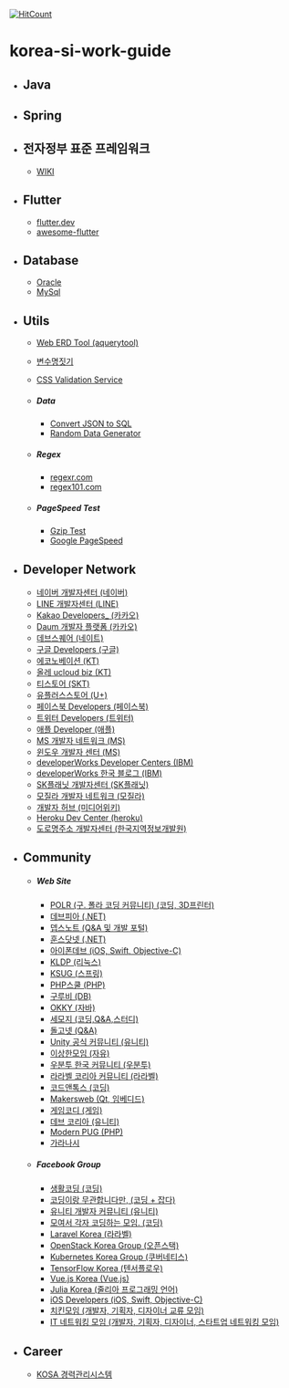 [![HitCount](http://hits.dwyl.io/litchi-project/korea-si-work-guide.svg)](http://hits.dwyl.io/litchi-project/korea-si-work-guide)

# korea-si-work-guide
* ## Java
* ## Spring
* ## 전자정부 표준 프레임워크
  * [WIKI](http://www.egovframe.go.kr/wiki/doku.php)
* ## Flutter
  * [flutter.dev](https://flutter.dev/)
  * [awesome-flutter](https://github.com/Solido/awesome-flutter)
* ## Database
  * [Oracle](https://github.com/litchi-project/korea-si-work-guide/blob/master/oracle.md)
  * [MySql](https://github.com/litchi-project/korea-si-work-guide/blob/master/mysql.md)

* ## Utils 
  * [Web ERD Tool (aquerytool)](http://aquerytool.com/aquerymain/index/)
  * [변수명짓기](https://www.curioustore.com/#!/)
  * [CSS Validation Service](https://validator.w3.org/)

  * ##### Data
    * [Convert JSON to SQL](https://sqlify.io/convert/json/to/sql)
    * [Random Data Generator](https://www.mockaroo.com/#)

  * ##### Regex
    *  [regexr.com](https://regexr.com/)
    *  [regex101.com](https://regex101.com/)
  
  * ##### PageSpeed Test   
    * [Gzip Test](https://www.giftofspeed.com/gzip-test/)
    * [Google PageSpeed](http://developers.google.com/speed/pagespeed/insights/)

* ## Developer Network
  * [네이버 개발자센터 (네이버)](http://developers.naver.com)
  * [LINE 개발자센터 (LINE)](https://developers.line.me/en/)
  * [Kakao Developers_ (카카오)](http://developers.kakao.com)
  * [Daum 개발자 플랫폼 (카카오)](http://developers.daum.net/)
  * [데브스퀘어 (네이트)](http://devsquare.nate.com/)
  * [구글 Developers (구글)](http://developers.google.com/)
  * [에코노베이션 (KT)](http://www.econovation.co.kr)
  * [올레 ucloud biz (KT)](http://developer.ucloudbiz.olleh.com/)
  * [티스토어 (SKT)](http://dev.tstore.co.kr)
  * [유플러스스토어 (U+)](http://devpartner.lguplus.co.kr/)
  * [페이스북 Developers (페이스북)](https://developers.facebook.com/)
  * [트위터 Developers (트위터)](https://dev.twitter.com/)
  * [애플 Developer (애플)](http://developer.apple.com/)
  * [MS 개발자 네트워크 (MS)](http://msdn.microsoft.com/ko-kr)
  * [윈도우 개발자 센터 (MS)](http://dev.windows.com/ko-kr)
  * [developerWorks Developer Centers (IBM)](http://developer.ibm.com/centers)
  * [developerWorks 한국 블로그 (IBM)](https://developer.ibm.com/kr)
  * [SK플래닛 개발자센터 (SK플래닛)](http://developers.skplanetx.com)
  * [모질라 개발자 네트워크 (모질라)](http://developer.mozilla.org/ko/)
  * [개발자 허브 (미디어위키)](http://www.mediawiki.org/wiki/Developer_hub)
  * [Heroku Dev Center (heroku)](http://devcenter.heroku.com)
  * [도로명주소 개발자센터 (한국지역정보개발원)](http://www.juso.go.kr/addrlink/main.do)

* ## Community
  * ##### Web Site
    * [POLR (구. 폴라 코딩 커뮤니티) (코딩, 3D프린터)](http://polr.kr)
    * [데브피아 (.NET)](http://devpia.com)
    * [뎁스노트 (Q&A 및 개발 포털)](http://devsnote.com)
    * [훈스닷넷 (.NET)](http://hoons.net)
    * [아이폰데브 (iOS, Swift, Objective-C)](http://iphonedev.co.kr/)
    * [KLDP (리눅스)](http://kldp.org)
    * [KSUG (스프링)](http://ksug.org)
    * [PHP스쿨 (PHP)](http://phpschool.com)
    * [구루비 (DB)](http://gurubee.net)
    * [OKKY (자바)](http://okky.kr)
    * [세모지 (코딩,Q&A,스터디)](http://semog.co.kr)
    * [돌고넷 (Q&A)](http://dolgo.net)
    * [Unity 공식 커뮤니티 (유니티)](https://unity3d.com/kr/community/korea)
    * [이상한모임 (자유)](https://www.weirdx.io)
    * [우분투 한국 커뮤니티 (우분투)](https://www.ubuntu-kr.org/)
    * [라라벨 코리아 커뮤니티 (라라벨)](https://laravel.kr/)
    * [코드앤톡스 (코딩)](https://www.codentalks.com/)
    * [Makersweb (Qt, 임베디드)](https://www.makersweb.net)
    * [게임코디 (게임)](http://gamecodi.com)
    * [데브 코리아 (유니티)](http://devkorea.co.kr/)
    * [Modern PUG (PHP)](https://modernpug.org/)
    * [가라나시](https://gs.saro.me/)
  * ##### Facebook Group
    * [생활코딩 (코딩)](https://www.facebook.com/groups/codingeverybody/)
    * [코딩이랑 무관합니다만, (코딩 + 잡다)](https://www.facebook.com/groups/System.out.Coding/)
    * [유니티 개발자 커뮤니티 (유니티)](https://www.facebook.com/groups/unitykorea/)
    * [모여서 각자 코딩하는 모임. (코딩)](https://www.facebook.com/groups/mogaco/)
    * [Laravel Korea (라라벨)](https://www.facebook.com/groups/laravelkorea/)
    * [OpenStack Korea Group (오픈스택)](https://www.facebook.com/groups/openstack.kr/)
    * [Kubernetes Korea Group (쿠버네티스)](https://www.facebook.com/groups/k8skr/)
    * [TensorFlow Korea (텐서플로우)](https://www.facebook.com/groups/TensorFlowKR/)
    * [Vue.js Korea (Vue.js)](https://www.facebook.com/groups/vuejs.korea/)
    * [Julia Korea (줄리아 프로그래밍 언어)](https://www.facebook.com/groups/juliakorea/)
    * [iOS Developers (iOS, Swift, Objective-C)](https://www.facebook.com/apple.ios.developers/)
    * [치킨모임 (개발자, 기획자, 디자이너 교류 모임)](https://www.facebook.com/groups/1581001912175827/)
    * [IT 네트워킹 모임 (개발자, 기획자, 디자이너, 스타트업 네트워킹 모임)](https://www.facebook.com/groups/itmeetup/)
* ## Career 
  * [KOSA 경력관리시스템](https://career.sw.or.kr/)
